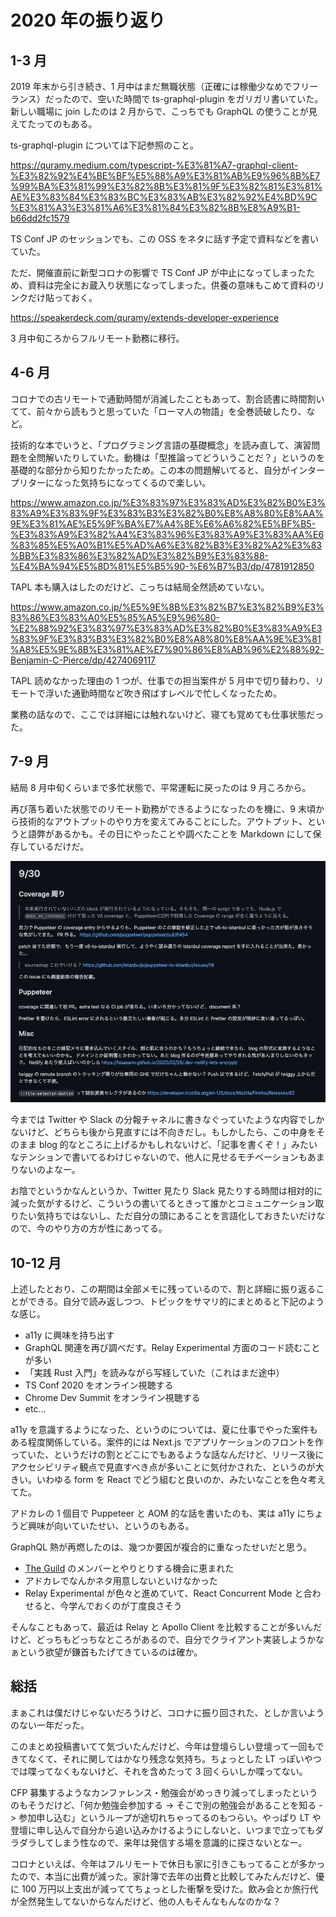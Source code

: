 # 2020 年の振り返り

## 1-3 月

2019 年末から引き続き、1 月中はまだ無職状態（正確には稼働少なめでフリーランス）だったので、空いた時間で ts-graphql-plugin をガリガリ書いていた。新しい職場に join したのは 2 月からで、こっちでも GraphQL の使うことが見えてたってのもある。

ts-graphql-plugin については下記参照のこと。

https://quramy.medium.com/typescript-%E3%81%A7-graphql-client-%E3%82%92%E4%BE%BF%E5%88%A9%E3%81%AB%E9%96%8B%E7%99%BA%E3%81%99%E3%82%8B%E3%81%9F%E3%82%81%E3%81%AE%E3%83%84%E3%83%BC%E3%83%AB%E3%82%92%E4%BD%9C%E3%81%A3%E3%81%A6%E3%81%84%E3%82%8B%E8%A9%B1-b66dd2fc1579

TS Conf JP のセッションでも、この OSS をネタに話す予定で資料などを書いていた。

ただ、開催直前に新型コロナの影響で TS Conf JP が中止になってしまったため、資料は完全にお蔵入り状態になってしまった。供養の意味もこめて資料のリンクだけ貼っておく。

https://speakerdeck.com/quramy/extends-developer-experience

3 月中旬ころからフルリモート勤務に移行。

## 4-6 月

コロナでの古リモートで通勤時間が消滅したこともあって、割合読書に時間割いてて、前々から読もうと思っていた「ローマ人の物語」を全巻読破したり、など。

技術的な本でいうと、「プログラミング言語の基礎概念」を読み直して、演習問題を全問解いたりしていた。動機は「型推論ってどういうことだ？」というのを基礎的な部分から知りたかったため。この本の問題解いてると、自分がインタープリターになった気持ちになってくるので楽しい。

https://www.amazon.co.jp/%E3%83%97%E3%83%AD%E3%82%B0%E3%83%A9%E3%83%9F%E3%83%B3%E3%82%B0%E8%A8%80%E8%AA%9E%E3%81%AE%E5%9F%BA%E7%A4%8E%E6%A6%82%E5%BF%B5-%E3%83%A9%E3%82%A4%E3%83%96%E3%83%A9%E3%83%AA%E6%83%85%E5%A0%B1%E5%AD%A6%E3%82%B3%E3%82%A2%E3%83%BB%E3%83%86%E3%82%AD%E3%82%B9%E3%83%88-%E4%BA%94%E5%8D%81%E5%B5%90-%E6%B7%B3/dp/4781912850

TAPL 本も購入はしたのだけど、こっちは結局全然読めていない。

https://www.amazon.co.jp/%E5%9E%8B%E3%82%B7%E3%82%B9%E3%83%86%E3%83%A0%E5%85%A5%E9%96%80-%E2%88%92%E3%83%97%E3%83%AD%E3%82%B0%E3%83%A9%E3%83%9F%E3%83%B3%E3%82%B0%E8%A8%80%E8%AA%9E%E3%81%A8%E5%9E%8B%E3%81%AE%E7%90%86%E8%AB%96%E2%88%92-Benjamin-C-Pierce/dp/4274069117

TAPL 読めなかった理由の 1 つが、仕事での担当案件が 5 月中で切り替わり、リモートで浮いた通勤時間など吹き飛ばすレベルで忙しくなったため。

業務の話なので、ここでは詳細には触れないけど、寝ても覚めても仕事状態だった。

## 7-9 月

結局 8 月中旬くらいまで多忙状態で、平常運転に戻ったのは 9 月ころから。

再び落ち着いた状態でのリモート勤務ができるようになったのを機に、9 末頃から技術的なアウトプットのやり方を変えてみることにした。アウトプット、というと語弊があるかも。その日にやったことや調べたことを Markdown にして保存しているだけだ。

![](memo_capture.png)

今までは Twitter や Slack の分報チャネルに書きなぐっていたような内容でしかないけど、どちらも後から見直すには不向きだし。もしかしたら、この中身をそのまま blog 的なところに上げるかもしれないけど、「記事を書くぞ！」みたいなテンションで書いてるわけじゃないので、他人に見せるモチベーションもあまりないのよなー。

お陰でというかなんというか、Twitter 見たり Slack 見たりする時間は相対的に減った気がするけど、こういうの書いてるときって誰かとコミュニケーション取りたい気持ちではないし、ただ自分の頭にあることを言語化しておきたいだけなので、今のやり方の方が性にあってる。

## 10-12 月

上述したとおり、この期間は全部メモに残っているので、割と詳細に振り返ることができる。自分で読み返しつつ、トピックをサマリ的にまとめると下記のような感じ。

- a11y に興味を持ち出す
- GraphQL 関連を再び調べだす。Relay Experimental 方面のコード読むことが多い
- 「実践 Rust 入門」を読みながら写経していた（これはまだ途中）
- TS Conf 2020 をオンライン視聴する
- Chrome Dev Summit をオンライン視聴する
- etc...

a11y を意識するようになった、というのについては、夏に仕事でやった案件もある程度関係している。案件的には Next.js でアプリケーションのフロントを作っていた、というだけの割とどこにでもあるような話なんだけど、リリース後にアクセシビリティ観点で見直すべき点が多いことに気付かされた、というのが大きい。いわゆる form を React でどう組むと良いのか、みたいなことを色々考えてた。

アドカレの 1 個目で Puppeteer と AOM 的な話を書いたのも、実は a11y にちょうど興味が向いていたせい、というのもある。

GraphQL 熱が再燃したのは、幾つか要因が複合的に重なったせいだと思う。

- [The Guild](https://the-guild.dev/) のメンバーとやりとりする機会に恵まれた
- アドカレでなんかネタ用意しないといけなかった
- Relay Experimental が色々と進めていて、React Concurrent Mode と合わせると、今学んでおくのが丁度良さそう

そんなこともあって、最近は Relay と Apollo Client を比較することが多いんだけど、どっちもどっちなところがあるので、自分でクライアント実装しようかなぁという欲望が鎌首もたげてきているのは確か。

## 総括

まぁこれは僕だけじゃないだろうけど、コロナに振り回された、としか言いようのない一年だった。

このまとめ投稿書いてて気づいたんだけど、今年は登壇らしい登壇って一回もできてなくて、それに関してはかなり残念な気持ち。ちょっとした LT っぽいやつでは喋ってなくもないけど、それを含めたって 3 回くらいしか喋ってない。

CFP 募集するようなカンファレンス・勉強会がめっきり減ってしまったというのもそうだけど、「何か勉強会参加する -> そこで別の勉強会があることを知る -> 参加申し込む」というループが途切れちゃってるのもつらい。やっぱり LT や登壇に申し込んで自分から追い込みかけるようにしないと、いつまで立ってもダラダラしてしまう性なので、来年は発信する場を意識的に探さないとなー。

コロナといえば、今年はフルリモートで休日も家に引きこもってることが多かったので、本当に出費が減った。家計簿で去年の出費と比較してみたんだけど、優に 100 万円以上支出が減っててちょっとした衝撃を受けた。飲み会とか旅行代が全然発生してないからなんだけど、他の人もそんなもんなのかな？
